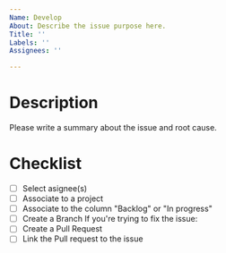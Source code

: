 ```yaml
---
Name: Develop
About: Describe the issue purpose here.
Title: ''
Labels: ''
Assignees: ''

---
```

# Description
Please write a summary about the issue and root cause.

# Checklist
- [ ] Select asignee(s)
- [ ] Associate to a project
- [ ] Associate to the column "Backlog" or "In progress"
- [ ] Create a Branch
If you're trying to fix the issue:
- [ ] Create a Pull Request 
- [ ] Link the Pull request to the issue
